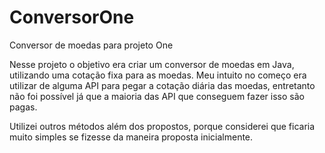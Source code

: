 # ConversorOne
Conversor de moedas para projeto One

Nesse projeto o objetivo era criar um conversor de moedas em Java, utilizando uma cotação fixa para as moedas. Meu intuito no começo era utilizar de alguma API para pegar a cotação diária das moedas, entretanto não foi possível já que a maioria das API que conseguem fazer isso são pagas.

Utilizei outros métodos além dos propostos, porque considerei que ficaria muito simples se fizesse da maneira proposta inicialmente.
